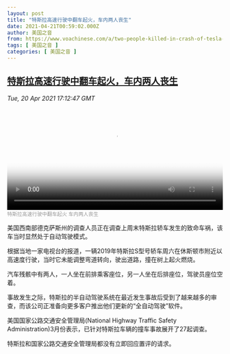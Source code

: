 ```yaml
---
layout: post
title: "特斯拉高速行驶中翻车起火，车内两人丧生"
date: 2021-04-21T00:59:02.000Z
author: 美国之音
from: https://www.voachinese.com/a/two-people-killed-in-crash-of-tesla-in-texas-20210420/5860696.html
tags: [ 美国之音 ]
categories: [ 美国之音 ]
---
```

<!--1618966742000-->
[特斯拉高速行驶中翻车起火，车内两人丧生](https://www.voachinese.com/a/two-people-killed-in-crash-of-tesla-in-texas-20210420/5860696.html)
------

<div>
<div><i>Tue, 20 Apr 2021 17:12:47 GMT</i></div><video poster="https://images.weserv.nl?url=gdb.voanews.com/e240a31b-de59-40db-95fb-aa814b073a2e_tv_r1_s_w900.jpg" src="https://av.voanews.com/Videoroot/Pangeavideo/2021/04/e/e2/e240a31b-de59-40db-95fb-aa814b073a2e_240p.mp4" style="width:100%" controls></video><div><small style="color: #999;">特斯拉高速行驶中翻车起火 车内两人丧生</small></div><p>美国西南部德克萨斯州的调查人员正在调查上周末特斯拉轿车发生的致命车祸，该车当时显然处于自动驾驶模式。</p><p>根据当地一家电视台的报道，一辆2019年特斯拉S型号轿车周六在休斯顿市附近以高速度行驶，当时它未能调整弯道转向，驶出道路，撞在树上起火燃烧。</p><p>汽车残骸中有两人，一人坐在前排乘客座位，另一人坐在后排座位，驾驶员座位空着。</p><p>事故发生之际，特斯拉的半自动驾驶系统在最近发生事故后受到了越来越多的审查，而该公司正准备向更多客户推出他们更新的“全自动驾驶”软件。</p><p>美国国家公路交通安全管理局(National Highway Traffic Safety Administration)3月份表示，已针对特斯拉车辆的撞车事故展开了27起调查。</p><p>特斯拉和国家公路交通安全管理局都没有立即回应置评的请求。</p>
</div>
